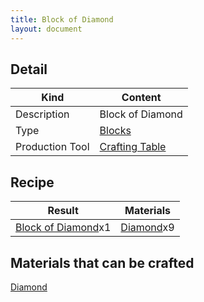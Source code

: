 ```yaml
---
title: Block of Diamond
layout: document
---
```

## Detail

|Kind|Content|
|---|---|
|Description|Block of Diamond|
|Type|[Blocks](Blocks)|
|Production Tool|[Crafting Table](Crafting_Table)|

## Recipe

|Result|Materials|
|---|---|
|[Block of Diamond](Block_of_Diamond)x1|[Diamond](Diamond)x9|

## Materials that can be crafted

[Diamond](Diamond)
